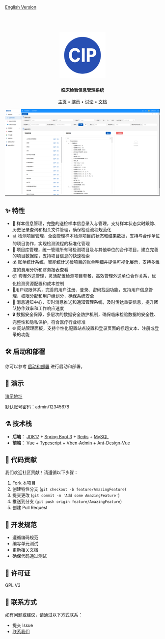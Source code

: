 [English Version](./README-en.md)

<h1 align="center">
  <br>
  <a href="https://CIP.xxx/" alt="logo" ><img src="./assets/logo-2.svg" width="150"/></a>
</h1>

<h4 align="center">临床检验信息管理系统</h4>

<p align="center">
  <a href="https://CIP.org">主页</a> •
  <a href="https://demo.CIP.org">演示</a> •
  <a href="https://github.com/CIP/CIP/discussions">讨论</a> •
  <a href="https://docs.CIP.org">文档</a> 

<!-- <a href="https://github.com/CIP/CIP/releases">下载</a> • -->
</p>


![Screenshot](./assets/HomePage.png)

## :sparkles: 特性

- :test_tube: 样本信息管理，完整的送检样本信息录入与管理，支持样本状态实时跟踪、历史记录查询和相关文件管理，确保检验流程规范化
- :bar_chart: 检测项目管理，全面管理样本检测项目的状态和结果数据，支持与合作单位的项目协作，实现检测流程的标准化管理
- :hospital: 项目库管理，统一管理所有可检测项目及与其他单位的合作项目，建立完善的项目数据库，支持项目信息的快速检索
- :moneybag: 账单统计系统，智能统计送检项目的账单明细并提供可视化展示，支持多维度的费用分析和财务报表查看
- :package: 套餐外送管理，灵活配置检测项目套餐，高效管理外送单位合作关系，优化检测资源配置和成本控制
- :busts_in_silhouette: ​用户权限体系，完善的用户注册、登录、密码找回功能，支持用户信息管理、权限分配和用户组划分，确保系统安全
- :bell: 消息通知中心，实时消息推送和通知管理系统，及时传达重要信息，提升团队协作效率和工作响应速度
- :lock: 数据安全保障，多层次的数据安全防护机制，确保临床检验数据的安全性、完整性和隐私保护，符合医疗行业标准
- :globe_with_meridians: 网站管理面板，支持个性化配置站点设置和登录页面的标题文本、注册或登录的功能

## :hammer_and_wrench: 启动和部署

你可以参考 [启动和部署](https://cip.oriseq.com/docs/getting-started.html) 进行启动和部署。

## :eyes: 演示

[演示地址](https://demo.CIP.org)

默认账号密码：admin/12345678

## :alembic: 技术栈

- **后端**： [JDK17](https://www.oracle.com/java/technologies/javase/jdk17-archive-downloads.html) + [Spring Boot 3](https://docs.springframework.org.cn/spring-framework/reference/spring-projects.html) + [Redis](https://redis.io/) + [MySQL](https://www.mysql.com/)
- **前端**： [Vue](https://cn.vuejs.org/) + [Typescript](https://www.tslang.cn/) + [Vben-Admin](https://doc.vvbin.cn/guide/introduction.html) + [Ant-Design-Vue](https://www.antdv.com/docs/vue/introduce-cn)

## :raising_hand: 代码贡献

我们欢迎社区贡献！请遵循以下步骤：

1. Fork 本项目
2. 创建特性分支 (`git checkout -b feature/AmazingFeature`)
3. 提交更改 (`git commit -m 'Add some AmazingFeature'`)
4. 推送到分支 (`git push origin feature/AmazingFeature`)
5. 创建 Pull Request

## :triangular_ruler: 开发规范

- 遵循编码规范
- 编写单元测试
- 更新相关文档
- 确保代码通过测试

## :scroll: 许可证

GPL V3

## :loudspeaker: 联系方式

如有问题或建议，请通过以下方式联系：

- 提交 Issue
- [联系我们](http://192.168.2.202:5666/contact.html)
